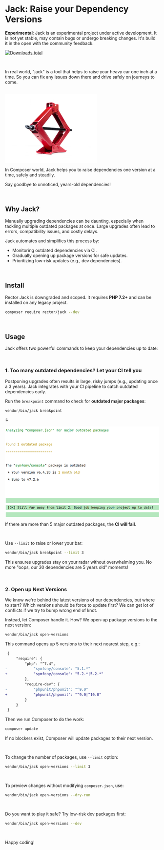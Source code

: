 # Jack: Raise your Dependency Versions

**Experimental**: Jack is an experimental project under active development. It is not yet stable, may contain bugs or undergo breaking changes. It's build it in the open with the community feedback.

[![Downloads total](https://img.shields.io/packagist/dt/rector/jack.svg?style=flat-square)](https://packagist.org/packages/rector/jack/stats)

<br>

In real world, "jack" is a tool that helps to raise your heavy car one inch at a time. So you can fix any issues down there and drive safely on journeys to come.

<br>

<img src="/docs/jack.jpg" alt="Jack" width="300" align="center">

<br>

In Composer world, Jack helps you to raise dependencies one version at a time, safely and steadily.

Say goodbye to unnoticed, years-old dependencies!

<br>

## Why Jack?

Manually upgrading dependencies can be daunting, especially when tackling multiple outdated packages at once. Large upgrades often lead to errors, compatibility issues, and costly delays.

Jack automates and simplifies this process by:

- Monitoring outdated dependencies via CI.
- Gradually opening up package versions for safe updates.
- Prioritizing low-risk updates (e.g., dev dependencies).

<br>

## Install

Rector Jack is downgraded and scoped. It requires **PHP 7.2+** and can be installed on any legacy project.

```bash
composer require rector/jack --dev
```

<br>

## Usage

Jack offers two powerful commands to keep your dependencies up to date:

<br>

### 1. Too many outdated dependencies? Let your CI tell you

Postponing upgrades often results in large, risky jumps (e.g., updating once a 3 years). Jack integrates with your CI pipeline to catch outdated dependencies early.

Run the `breakpoint` command to check for **outdated major packages**:

```bash
vendor/bin/jack breakpoint
```

↓

<img src="/docs/breakpoint.png" alt="Jack" width="600" align="center" class="img-thumbnail">


<br>

If there are more than 5 major outdated packages, the **CI will fail**.

<br>

Use `--limit` to raise or lower your bar:

```bash
vendor/bin/jack breakpoint --limit 3
```

This ensures upgrades stay on your radar without overwhelming you. No more "oops, our 30 dependencies are 5 years old" moments!

<br>

### 2. Open up Next Versions

We know we're behind the latest versions of our dependencies, but where to start? Which versions should be force to update first? We can get lot of conflicts if we try to bump wrong end of knot.

Instead, let Composer handle it. How? We open-up package versions to the next version:

```bash
vendor/bin/jack open-versions
```

This command opens up 5 versions to their next nearest step, e.g.:

```diff
 {
     "require": {
         "php": "^7.4",
-            "symfony/console": "5.1.*"
+            "symfony/console": "5.2.*|5.2.*"
         },
         "require-dev": {
-            "phpunit/phpunit": "^9.0"
+            "phpunit/phpunit": "^9.0|^10.0"
         }
     }
 }
```

Then we run Composer to do the work:

```bash
composer update
```

If no blockers exist, Composer will update packages to their next version.

<br>

To change the number of packages, use `--limit` option:

```bash
vendor/bin/jack open-versions --limit 3
```

<br>

To preview changes without modifying `composer.json`, use:

```bash
vendor/bin/jack open-versions --dry-run
```

<br>

Do you want to play it safe? Try low-risk dev packages first:

```bash
vendor/bin/jack open-versions --dev
```

<br>

Happy coding!

